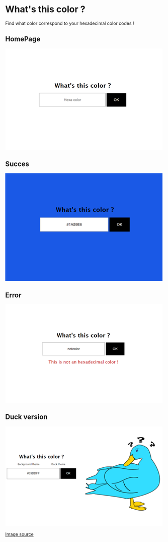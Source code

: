 # What's this color ?

Find what color correspond to your hexadecimal color codes !

## HomePage

<img src="./screenshot-home.png" alt="screenshot" style="width:500px;"/>

## Succes

<img src="./screenshot-succes.png" alt="screenshot" style="width:500px;"/>

## Error
<img src="./screenshot-error.png" alt="screenshot" style="width:500px;"/>

## Duck version 
<img src="./screenshot-duck.png" alt="screenshot" style="width:500px;"/>

[Image source](https://freesvg.org/1539744338)